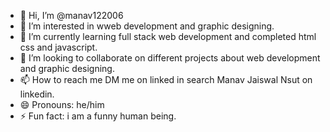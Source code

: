 - 👋 Hi, I’m @manav122006
- 👀 I’m interested in wweb development and graphic designing.
- 🌱 I’m currently learning full stack web development and completed html css and javascript.
- 💞️ I’m looking to collaborate on different projects about web development and graphic designing. 
- 📫 How to reach me DM me on linked in search Manav Jaiswal Nsut on linkedin.
- 😄 Pronouns: he/him
- ⚡ Fun fact: i am a funny human being.

<!---
manav122006/manav122006 is a ✨ special ✨ repository because its `README.md` (this file) appears on your GitHub profile.
You can click the Preview link to take a look at your changes.
--->
